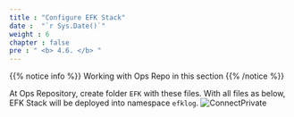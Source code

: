 ```yaml
---
title : "Configure EFK Stack"
date :  "`r Sys.Date()`" 
weight : 6 
chapter : false
pre : " <b> 4.6. </b> "
---
```


{{% notice info %}}
Working with Ops Repo in this section 
{{% /notice %}}

At Ops Repository, create folder `EFK` with these files. With all files as below, EFK Stack will be deployed into namespace `efklog`.
![ConnectPrivate](/images/4-cicd/4.6-EFK/EFK.png)
